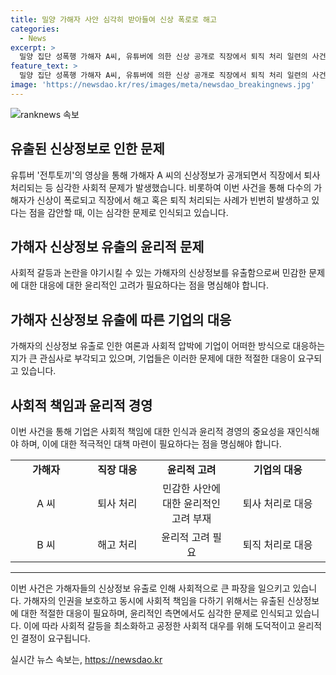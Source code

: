 ```yaml
---
title: 밀양 가해자 사안 심각히 받아들여 신상 폭로로 해고
categories:
  - News
excerpt: >
  밀양 집단 성폭행 가해자 A씨, 유튜버에 의한 신상 공개로 직장에서 퇴직 처리 일련의 사건을 통해 유튜버의 폭로에 따라 가해자들이 직장에서 퇴사하거나 해고되는 사례가 속출하고 있다. 유튜버 전투토끼 채널을 통해 A씨의 신상 정보가 공개되었고, 이에 따라 A씨는 직장에서 해고됐다. 비슷한 양상으로 다른 가해자 B씨도 퇴직 처리를 받았으며, 이는 2004년 발생한 밀양 집단 성폭행 사건과 관련이 있다. 유튜버와 가해자들 간의 논란은 계속되고 있으며, 이에 따른 사회적 파장이 커지고 있다.
feature_text: >
  밀양 집단 성폭행 가해자 A씨, 유튜버에 의한 신상 공개로 직장에서 퇴직 처리 일련의 사건을 통해 유튜버의 폭로에 따라 가해자들이 직장에서 퇴사하거나 해고되는 사례가 속출하고 있다. 유튜버 전투토끼 채널을 통해 A씨의 신상 정보가 공개되었고, 이에 따라 A씨는 직장에서 해고됐다. 비슷한 양상으로 다른 가해자 B씨도 퇴직 처리를 받았으며, 이는 2004년 발생한 밀양 집단 성폭행 사건과 관련이 있다. 유튜버와 가해자들 간의 논란은 계속되고 있으며, 이에 따른 사회적 파장이 커지고 있다.
image: 'https://newsdao.kr/res/images/meta/newsdao_breakingnews.jpg'
---
```


<p><img src="https://newsdao.kr/res/images/meta/newsdao_breakingnews.jpg" alt="ranknews 속보" /></p>

<h2 data-ke-size="size26">유출된 신상정보로 인한 문제</h2>

<p data-ke-size="size16">유튜버 '전투토끼'의 영상을 통해 가해자 A 씨의 신상정보가 공개되면서 직장에서 퇴사 처리되는 등 심각한 사회적 문제가 발생했습니다. 비롯하여 이번 사건을 통해 다수의 가해자가 신상이 폭로되고 직장에서 해고 혹은 퇴직 처리되는 사례가 빈번히 발생하고 있다는 점을 감안할 때, 이는 심각한 문제로 인식되고 있습니다.</p>

<h2 data-ke-size="size26">가해자 신상정보 유출의 윤리적 문제</h2>

<p data-ke-size="size16">사회적 갈등과 논란을 야기시킬 수 있는 가해자의 신상정보를 유출함으로써 민감한 문제에 대한 대응에 대한 윤리적인 고려가 필요하다는 점을 명심해야 합니다.</p>

<h2 data-ke-size="size26">가해자 신상정보 유출에 따른 기업의 대응</h2>

<p data-ke-size="size16">가해자의 신상정보 유출로 인한 여론과 사회적 압박에 기업이 어떠한 방식으로 대응하는지가 큰 관심사로 부각되고 있으며, 기업들은 이러한 문제에 대한 적절한 대응이 요구되고 있습니다.</p>

<h2 data-ke-size="size26">사회적 책임과 윤리적 경영</h2>

<p data-ke-size="size16">이번 사건을 통해 기업은 사회적 책임에 대한 인식과 윤리적 경영의 중요성을 재인식해야 하며, 이에 대한 적극적인 대책 마련이 필요하다는 점을 명심해야 합니다.</p>

<table>
  <colgroup>
    <col width="160" style="width:120pt" />
    <col width="160" style="width:120pt" />
    <col width="174" style="width:131pt" />
    <col width="220" style="width:165pt" />
  </colgroup>
  <tbody>
    <tr>
      <td style="text-align: center; height: 17px;"><b>가해자</b></td>
      <td style="text-align: center; height: 17px;"><b>직장 대응</b></td>
      <td style="text-align: center; height: 17px;"><b>윤리적 고려</b></td>
      <td style="text-align: center; height: 17px;"><b>기업의 대응</b></td>
    </tr>
    <tr>
      <td style="text-align: center; height: 17px;">A 씨</td>
      <td style="text-align: center; height: 17px;">퇴사 처리</td>
      <td style="text-align: center; height: 17px;">민감한 사안에 대한 윤리적인 고려 부재</td>
      <td style="text-align: center; height: 17px;">퇴사 처리로 대응</td>
    </tr>
    <tr>
      <td style="text-align: center; height: 17px;">B 씨</td>
      <td style="text-align: center; height: 17px;">해고 처리</td>
      <td style="text-align: center; height: 17px;">윤리적 고려 필요</td>
      <td style="text-align: center; height: 17px;">퇴직 처리로 대응</td>
    </tr>
  </tbody>
</table>

<hr>

<p data-ke-size="size16">이번 사건은 가해자들의 신상정보 유출로 인해 사회적으로 큰 파장을 일으키고 있습니다. 가해자의 인권을 보호하고 동시에 사회적 책임을 다하기 위해서는 유출된 신상정보에 대한 적절한 대응이 필요하며, 윤리적인 측면에서도 심각한 문제로 인식되고 있습니다. 이에 따라 사회적 갈등을 최소화하고 공정한 사회적 대우를 위해 도덕적이고 윤리적인 결정이 요구됩니다.</p>
실시간 뉴스 속보는, <a href="https://newsdao.kr" rel="dofollow">https://newsdao.kr</a>


